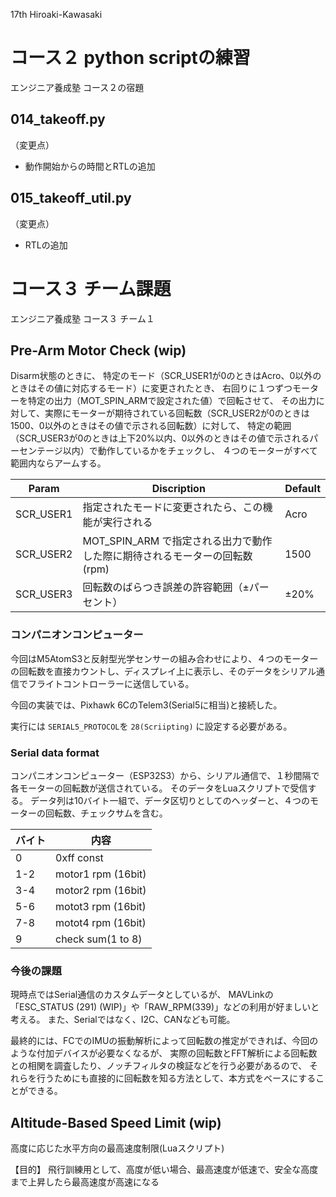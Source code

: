 17th Hiroaki-Kawasaki

# コース２ python scriptの練習
エンジニア養成塾 コース２の宿題
## 014_takeoff.py
（変更点）
- 動作開始からの時間とRTLの追加

## 015_takeoff_util.py
（変更点）
- RTLの追加

# コース３ チーム課題
エンジニア養成塾 コース３ チーム１

## Pre-Arm Motor Check (wip)
Disarm状態のときに、
特定のモード（SCR_USER1が0のときはAcro、0以外のときはその値に対応するモード）に変更されたとき、
右回りに１つずつモーターを特定の出力（MOT_SPIN_ARMで設定された値）で回転させて、
その出力に対して、実際にモーターが期待されている回転数（SCR_USER2が0のときは1500、0以外のときはその値で示される回転数）に対して、
特定の範囲（SCR_USER3が0のときは上下20%以内、0以外のときはその値で示されるパーセンテージ以内）で動作しているかをチェックし、
４つのモーターがすべて範囲内ならアームする。

| Param | Discription | Default |
|---|---|---|
| SCR_USER1 | 指定されたモードに変更されたら、この機能が実行される | Acro |
| SCR_USER2 | MOT_SPIN_ARM で指定される出力で動作した際に期待されるモーターの回転数 (rpm) | 1500 |
| SCR_USER3 | 回転数のばらつき誤差の許容範囲（±パーセント） | ±20% |

### コンパニオンコンピューター
今回はM5AtomS3と反射型光学センサーの組み合わせにより、４つのモーターの回転数を直接カウントし、ディスプレイ上に表示し、そのデータをシリアル通信でフライトコントローラーに送信している。

今回の実装では、Pixhawk 6CのTelem3(Serial5に相当)と接続した。

実行には `SERIAL5_PROTOCOL`を `28(Scriipting)` に設定する必要がある。


### Serial data format
コンパニオンコンピューター（ESP32S3）から、シリアル通信で、１秒間隔で各モーターの回転数が送信されている。
そのデータをLuaスクリプトで受信する。
データ列は10バイト一組で、データ区切りとしてのヘッダーと、４つのモーターの回転数、チェックサムを含む。


| バイト | 内容 |
|---|---|
| 0   | 0xff const|
| 1-2 | motor1 rpm (16bit) |
| 3-4 | motor2 rpm (16bit) |
| 5-6 | motot3 rpm (16bit) |
| 7-8 | motot4 rpm (16bit) |
| 9   | check sum(1 to 8)|

### 今後の課題
現時点ではSerial通信のカスタムデータとしているが、
MAVLinkの「ESC_STATUS (291) (WIP)」や「RAW_RPM(339)」などの利用が好ましいと考える。
また、Serialではなく、I2C、CANなども可能。

最終的には、FCでのIMUの振動解析によって回転数の推定ができれば、今回のような付加デバイスが必要なくなるが、
実際の回転数とFFT解析による回転数との相関を調査したり、ノッチフィルタの検証などを行う必要があるので、
それらを行うためにも直接的に回転数を知る方法として、本方式をベースにすることができる。

##  Altitude-Based Speed Limit (wip)
高度に応じた水平方向の最高速度制限(Luaスクリプト)

【目的】
飛行訓練用として、高度が低い場合、最高速度が低速で、安全な高度まで上昇したら最高速度が高速になる
